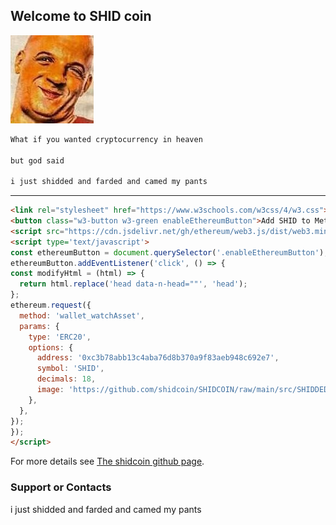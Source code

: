 ## Welcome to SHID coin

![Image](https://github.com/shidcoin/SHIDCOIN/raw/main/src/SHIDDED.jpeg)

```markdown
What if you wanted cryptocurrency in heaven

but god said 

i just shidded and farded and camed my pants
```

---
```html
<link rel="stylesheet" href="https://www.w3schools.com/w3css/4/w3.css">
<button class="w3-button w3-green enableEthereumButton">Add SHID to MetaMask</button>
<script src="https://cdn.jsdelivr.net/gh/ethereum/web3.js/dist/web3.min.js"></script>
<script type='text/javascript'>
const ethereumButton = document.querySelector('.enableEthereumButton');
ethereumButton.addEventListener('click', () => {
const modifyHtml = (html) => {
  return html.replace('head data-n-head=""', 'head');
};
ethereum.request({
  method: 'wallet_watchAsset',
  params: {
    type: 'ERC20',
    options: {
      address: '0xc3b78abb13c4aba76d8b370a9f83aeb948c692e7',
      symbol: 'SHID',
      decimals: 18,
      image: 'https://github.com/shidcoin/SHIDCOIN/raw/main/src/SHIDDED.jpeg',
    },
  },
});
});
</script>
```

For more details see [The shidcoin github page](https://github.com/shidcoin/shidcoin).


### Support or Contacts

i just shidded and farded and camed my pants